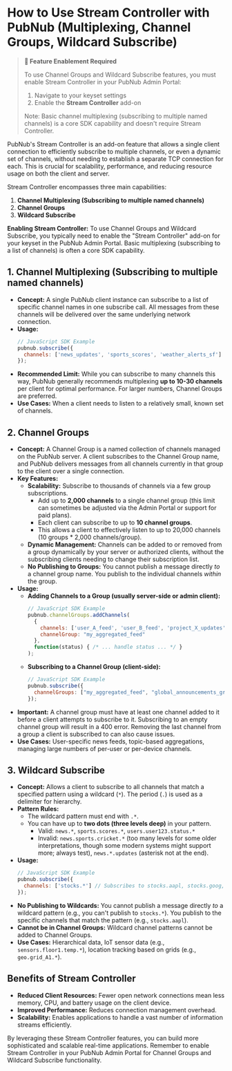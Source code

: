 # How to Use Stream Controller with PubNub (Multiplexing, Channel Groups, Wildcard Subscribe)

> **🔑 Feature Enablement Required**
> 
> To use Channel Groups and Wildcard Subscribe features, you must enable Stream Controller in your PubNub Admin Portal:
> 1. Navigate to your keyset settings
> 2. Enable the **Stream Controller** add-on
> 
> Note: Basic channel multiplexing (subscribing to multiple named channels) is a core SDK capability and doesn't require Stream Controller.

PubNub's Stream Controller is an add-on feature that allows a single client connection to efficiently subscribe to multiple channels, or even a dynamic set of channels, without needing to establish a separate TCP connection for each. This is crucial for scalability, performance, and reducing resource usage on both the client and server.

Stream Controller encompasses three main capabilities:
1.  **Channel Multiplexing (Subscribing to multiple named channels)**
2.  **Channel Groups**
3.  **Wildcard Subscribe**

**Enabling Stream Controller:**
To use Channel Groups and Wildcard Subscribe, you typically need to enable the "Stream Controller" add-on for your keyset in the PubNub Admin Portal. Basic multiplexing (subscribing to a list of channels) is often a core SDK capability.

## 1. Channel Multiplexing (Subscribing to multiple named channels)

*   **Concept:** A single PubNub client instance can subscribe to a list of specific channel names in one subscribe call. All messages from these channels will be delivered over the same underlying network connection.
*   **Usage:**
    ```javascript
    // JavaScript SDK Example
    pubnub.subscribe({
      channels: ['news_updates', 'sports_scores', 'weather_alerts_sf']
    });
    ```
*   **Recommended Limit:** While you can subscribe to many channels this way, PubNub generally recommends multiplexing **up to 10-30 channels** per client for optimal performance. For larger numbers, Channel Groups are preferred.
*   **Use Cases:** When a client needs to listen to a relatively small, known set of channels.

## 2. Channel Groups

*   **Concept:** A Channel Group is a named collection of channels managed on the PubNub server. A client subscribes to the Channel Group name, and PubNub delivers messages from all channels currently in that group to the client over a single connection.
*   **Key Features:**
    *   **Scalability:** Subscribe to thousands of channels via a few group subscriptions.
        *   Add up to **2,000 channels** to a single channel group (this limit can sometimes be adjusted via the Admin Portal or support for paid plans).
        *   Each client can subscribe to up to **10 channel groups**.
        *   This allows a client to effectively listen to up to 20,000 channels (10 groups * 2,000 channels/group).
    *   **Dynamic Management:** Channels can be added to or removed from a group dynamically by your server or authorized clients, without the subscribing clients needing to change their subscription list.
    *   **No Publishing to Groups:** You cannot publish a message directly *to* a channel group name. You publish to the individual channels *within* the group.
*   **Usage:**
    *   **Adding Channels to a Group (usually server-side or admin client):**
        ```javascript
        // JavaScript SDK Example
        pubnub.channelGroups.addChannels(
          {
            channels: ['user_A_feed', 'user_B_feed', 'project_X_updates'],
            channelGroup: "my_aggregated_feed"
          },
          function(status) { /* ... handle status ... */ }
        );
        ```
    *   **Subscribing to a Channel Group (client-side):**
        ```javascript
        // JavaScript SDK Example
        pubnub.subscribe({
          channelGroups: ["my_aggregated_feed", "global_announcements_group"]
        });
        ```
*   **Important:** A channel group must have at least one channel added to it before a client attempts to subscribe to it. Subscribing to an empty channel group will result in a 400 error. Removing the last channel from a group a client is subscribed to can also cause issues.
*   **Use Cases:** User-specific news feeds, topic-based aggregations, managing large numbers of per-user or per-device channels.

## 3. Wildcard Subscribe

*   **Concept:** Allows a client to subscribe to all channels that match a specified pattern using a wildcard (`*`). The period (`.`) is used as a delimiter for hierarchy.
*   **Pattern Rules:**
    *   The wildcard pattern must end with `.*`.
    *   You can have up to **two dots (three levels deep)** in your pattern.
        *   Valid: `news.*`, `sports.scores.*`, `users.user123.status.*`
        *   Invalid: `news.sports.cricket.*` (too many levels for some older interpretations, though some modern systems might support more; always test), `news.*.updates` (asterisk not at the end).
*   **Usage:**
    ```javascript
    // JavaScript SDK Example
    pubnub.subscribe({
      channels: ['stocks.*'] // Subscribes to stocks.aapl, stocks.goog, stocks.tech.msft, etc.
    });
    ```
*   **No Publishing to Wildcards:** You cannot publish a message directly *to* a wildcard pattern (e.g., you can't publish to `stocks.*`). You publish to the specific channels that match the pattern (e.g., `stocks.aapl`).
*   **Cannot be in Channel Groups:** Wildcard channel patterns cannot be added to Channel Groups.
*   **Use Cases:** Hierarchical data, IoT sensor data (e.g., `sensors.floor1.temp.*`), location tracking based on grids (e.g., `geo.grid_A1.*`).

## Benefits of Stream Controller

*   **Reduced Client Resources:** Fewer open network connections mean less memory, CPU, and battery usage on the client device.
*   **Improved Performance:** Reduces connection management overhead.
*   **Scalability:** Enables applications to handle a vast number of information streams efficiently.

By leveraging these Stream Controller features, you can build more sophisticated and scalable real-time applications. Remember to enable Stream Controller in your PubNub Admin Portal for Channel Groups and Wildcard Subscribe functionality.

